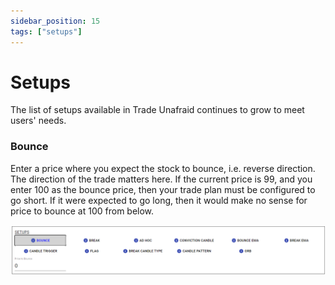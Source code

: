 ```yaml
---
sidebar_position: 15
tags: ["setups"]
---
```

# Setups
The list of setups available in Trade Unafraid continues to grow to meet users' needs.

### Bounce
Enter a price where you expect the stock to bounce, i.e. reverse direction.  The direction of the trade matters here.  If the current price is 99, and you enter 100 as the bounce price, then your trade plan must be configured to go short.  If it were expected to go long, then it would make no sense for price to bounce at 100 from below.

![bounce.png](/img/bounce.png)
